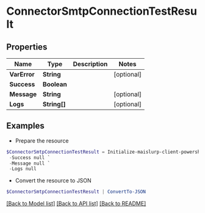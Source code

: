 # ConnectorSmtpConnectionTestResult
## Properties

Name | Type | Description | Notes
------------ | ------------- | ------------- | -------------
**VarError** | **String** |  | [optional] 
**Success** | **Boolean** |  | 
**Message** | **String** |  | [optional] 
**Logs** | **String[]** |  | [optional] 

## Examples

- Prepare the resource
```powershell
$ConnectorSmtpConnectionTestResult = Initialize-maislurp-client-powershellConnectorSmtpConnectionTestResult  -VarError null `
 -Success null `
 -Message null `
 -Logs null
```

- Convert the resource to JSON
```powershell
$ConnectorSmtpConnectionTestResult | ConvertTo-JSON
```

[[Back to Model list]](../README#documentation-for-models) [[Back to API list]](../README#documentation-for-api-endpoints) [[Back to README]](../README)

